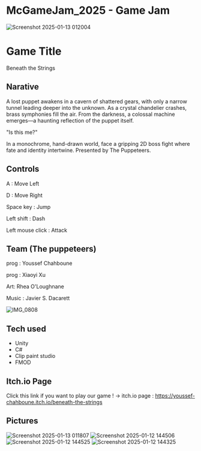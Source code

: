 # McGameJam_2025 - Game Jam

![Screenshot 2025-01-13 012004](https://github.com/user-attachments/assets/978bb8a2-bee0-4775-9881-cf74d17767f8)

# Game Title
Beneath the Strings

## Narative
A lost puppet awakens in a cavern of shattered gears, with only a narrow tunnel leading deeper into the unknown.
As a crystal chandelier crashes, brass symphonies fill the air. From the darkness, a colossal machine emerges—a haunting reflection of the puppet itself.

"Is this me?"

In a monochrome, hand-drawn world, face a gripping 2D boss fight where fate and identity intertwine. Presented by The Puppeteers.

## Controls
A : Move Left

D : Move Right

Space key : Jump

Left shift : Dash

Left mouse click : Attack

## Team (The puppeteers)
prog : Youssef Chahboune

prog : Xiaoyi Xu

Art: Rhea O'Loughnane

Music : Javier S. Dacarett

![IMG_0808](https://github.com/user-attachments/assets/a1173fc0-4a15-4fe4-bc27-20d85751cff3)

## Tech used
- Unity
- C#
- Clip paint studio
- FMOD

## Itch.io Page
Click this link if you want to play our game ! -> itch.io page : https://youssef-chahboune.itch.io/beneath-the-strings

## Pictures
![Screenshot 2025-01-13 011807](https://github.com/user-attachments/assets/6d78869c-9eea-4536-a38b-0f87924fcf31)
![Screenshot 2025-01-12 144506](https://github.com/user-attachments/assets/a6d265f7-61ea-4a89-8d0e-0870d0c5eac7)
![Screenshot 2025-01-12 144525](https://github.com/user-attachments/assets/5c67bb78-3d5e-4146-94b8-740228913e1f)
![Screenshot 2025-01-12 144325](https://github.com/user-attachments/assets/209d3f15-3b18-407f-8975-a017ef248e99)





